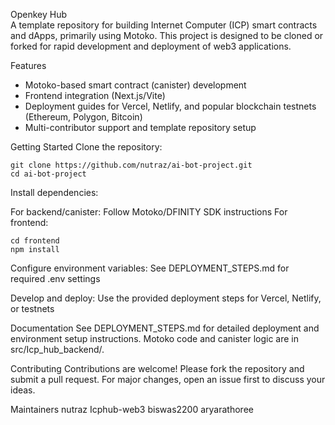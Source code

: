 Openkey Hub  
A template repository for building Internet Computer (ICP) smart contracts and dApps, primarily using Motoko. This project is designed to be cloned or forked for rapid development and deployment of web3 applications.

Features
- Motoko-based smart contract (canister) development
- Frontend integration (Next.js/Vite)
- Deployment guides for Vercel, Netlify, and popular blockchain testnets (Ethereum, Polygon, Bitcoin)
- Multi-contributor support and template repository setup

Getting Started
Clone the repository:
```
git clone https://github.com/nutraz/ai-bot-project.git
cd ai-bot-project
```

Install dependencies:

For backend/canister: Follow Motoko/DFINITY SDK instructions
For frontend:
```
cd frontend
npm install
```

Configure environment variables:
See DEPLOYMENT_STEPS.md for required .env settings

Develop and deploy:
Use the provided deployment steps for Vercel, Netlify, or testnets

Documentation
See DEPLOYMENT_STEPS.md for detailed deployment and environment setup instructions.
Motoko code and canister logic are in src/Icp_hub_backend/.

Contributing
Contributions are welcome! Please fork the repository and submit a pull request. For major changes, open an issue first to discuss your ideas.

Maintainers
nutraz
Icphub-web3
biswas2200
aryarathoree
